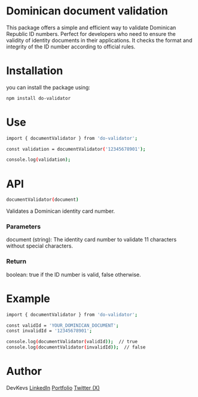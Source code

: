 # Dominican document validation

This package offers a simple and efficient way to validate Dominican Republic ID numbers. Perfect for developers who need to ensure the validity of identity documents in their applications. It checks the format and integrity of the ID number according to official rules.

# Installation

you can install the package using:

```sh
npm install do-validator
```

# Use

```sh
import { documentValidator } from 'do-validator';

const validation = documentValidator('12345678901');

console.log(validation);
```
# API 
```sh
documentValidator(document)
```

Validates a Dominican identity card number.

### Parameters
document (string): The identity card number to validate 11 characters without special characters.

### Return
boolean: true if the ID number is valid, false otherwise.

# Example
```sh
import { documentValidator } from 'do-validator';

const validId = 'YOUR_DOMINICAN_DOCUMENT';
const invalidId = '12345678901';

console.log(documentValidator(validId));  // true
console.log(documentValidator(invalidId));  // false

```
# Author
DevKevs
<a href="https://www.linkedin.com/in/kevin-f%C3%A9liz-encarnaci%C3%B3n-a20888200/" target="_blank">LinkedIn</a> <a href="https://devkevs.netlify.app/#/home" target="_blank">Portfolio</a> <a href="https://x.com/DevKevs_" target="_blank">Twitter (X)</a>